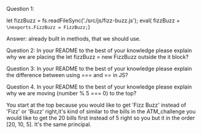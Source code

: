 Question 1:

let  fizzBuzz = fs.readFileSync('./src/js/fizz-buzz.js');
eval( fizzBuzz + `\nexports.FizzBuzz = FizzBuzz;`)

Answer: already built in methods, that we should use.

Question 2: In your README to the best of your knowledge please explain why we are placing the let fizzBuzz = new FizzBuzz outside the it block?



Question 3: In your README to the best of your knowledge please explain the difference between using === and == in JS?


Question 4. In your README to the best of your knowledge please explain why we are moving (number % 5 === 0) to the top?

You start at the top because you would like to get 'Fizz Buzz' instead of 'Fizz' or 'Buzz' right,it's kind of similar to the bills in the ATM_challenge you would like to get the 20 bills first instead of 5 right so you but it in the order [20, 10, 5]. It's the same principal.


